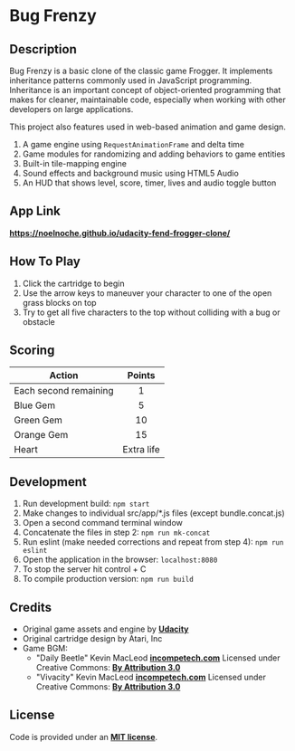 Bug Frenzy
===


Description
---
Bug Frenzy is a basic clone of the classic game Frogger. It implements inheritance patterns commonly used in JavaScript programming. Inheritance is an important concept of object-oriented programming that makes for cleaner, maintainable code, especially when working with other developers on large applications.

This project also features used in web-based animation and game design.
  1. A game engine using `RequestAnimationFrame` and delta time
  2. Game modules for randomizing and adding behaviors to game entities
  3. Built-in tile-mapping engine
  4. Sound effects and background music using HTML5 Audio
  5. An HUD that shows level, score, timer, lives and audio toggle button


App Link
---
**<https://noelnoche.github.io/udacity-fend-frogger-clone/>**


How To Play
---
1. Click the cartridge to begin
2. Use the arrow keys to maneuver your character to one of the open grass blocks on top
3. Try to get all five characters to the top without colliding with a bug or obstacle


Scoring
---

| Action                        | Points |
|-------------------------------|:------:|
| Each second remaining         |   1    |
| Blue Gem                      |   5    |
| Green Gem                     |   10   |
| Orange Gem                    |   15   |
| Heart                         |   Extra life  |


Development
---
1. Run development build: `npm start`
2. Make changes to individual src/app/*.js files (except bundle.concat.js)
3. Open a second command terminal window
4. Concatenate the files in step 2: `npm run mk-concat`
5. Run eslint (make needed corrections and repeat from step 4): `npm run eslint`
6. Open the application in the browser: `localhost:8080`
7. To stop the server hit control + C
8. To compile production version: `npm run build`


Credits
---
+ Original game assets and engine by **[Udacity](https://www.udacity.com/)**
+ Original cartridge design by Atari, Inc
+ Game BGM:
	- "Daily Beetle" Kevin MacLeod **[incompetech.com](incompetech.com)**
	Licensed under Creative Commons: **[By Attribution 3.0](http://creativecommons.org/licenses/by/3.0/)**
	- "Vivacity" Kevin MacLeod **[incompetech.com](incompetech.com)**
	Licensed under Creative Commons: **[By Attribution 3.0](http://creativecommons.org/licenses/by/3.0/)**


License
---
Code is provided under an **[MIT license](https://github.com/noelnoche/udacity-fend-frogger-clone/blob/gh-pages/LICENSE.md)**.
